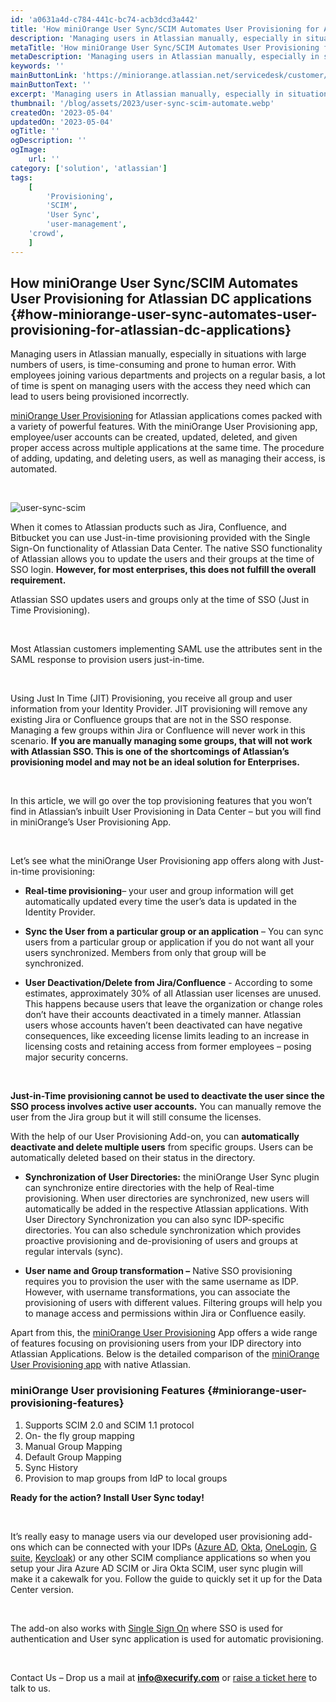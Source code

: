 ```yaml
---
id: 'a0631a4d-c784-441c-bc74-acb3dcd3a442'
title: 'How miniOrange User Sync/SCIM Automates User Provisioning for Atlassian DC applications'
description: 'Managing users in Atlassian manually, especially in situations with large numbers of users, is time-consuming and prone to human error. With employees joining various departments and projects on a regular basis, a lot of time is spent on managing users with the access they need which can lead to users being provisioned incorrectly.'
metaTitle: 'How miniOrange User Sync/SCIM Automates User Provisioning for Atlassian DC applications'
metaDescription: 'Managing users in Atlassian manually, especially in situations with large numbers of users, is time-consuming and prone to human error. With employees joining various departments and projects on a regular basis, a lot of time is spent on managing users with the access they need which can lead to users being provisioned incorrectly.'
keywords: ''
mainButtonLink: 'https://miniorange.atlassian.net/servicedesk/customer/portal/2/group/6/create/66'
mainButtonText: ''
excerpt: 'Managing users in Atlassian manually, especially in situations with large numbers of users, is time-consuming and prone to human error. With employees joining various departments and projects on a regular basis, a lot of time is spent on managing users with the access they need which can lead to users being provisioned incorrectly.'
thumbnail: '/blog/assets/2023/user-sync-scim-automate.webp'
createdOn: '2023-05-04'
updatedOn: '2023-05-04'
ogTitle: ''
ogDescription: ''
ogImage:
    url: ''
category: ['solution', 'atlassian']
tags:
    [
        'Provisioning', 
        'SCIM', 
        'User Sync', 
        'user-management',
	'crowd',
    ]
---
```


## How miniOrange User Sync/SCIM Automates User Provisioning for Atlassian DC applications {#how-miniorange-user-sync-automates-user-provisioning-for-atlassian-dc-applications}

Managing users in Atlassian manually, especially in situations with large numbers of users, is time-consuming and prone to human error. With employees joining various departments and projects on a regular basis, a lot of time is spent on managing users with the access they need which can lead to users being provisioned incorrectly.

[miniOrange User Provisioning](https://marketplace.atlassian.com/search?query=miniOrange%20User%20Sync) for Atlassian applications comes packed with a variety of powerful features. With the miniOrange User Provisioning app, employee/user accounts can be created, updated, deleted, and given proper access across multiple applications at the same time. The procedure of adding, updating, and deleting users, as well as managing their access, is automated. 

&nbsp;

![user-sync-scim](/blog/assets/2023/user-sync-scim-automate.webp)


When it comes to Atlassian products such as Jira, Confluence, and Bitbucket you can use Just-in-time provisioning provided with the Single Sign-On functionality of Atlassian Data Center. The native SSO functionality of Atlassian allows you to update the users and their groups at the time of SSO login. **However, for most enterprises, this does not fulfill the overall requirement.** 

Atlassian SSO updates users and groups only at the time of SSO (Just in Time Provisioning). 

&nbsp;
 

Most Atlassian customers implementing SAML use the attributes sent in the SAML response to provision users just-in-time. 

 &nbsp;

Using Just In Time (JIT) Provisioning, you receive all group and user information from your Identity Provider. JIT provisioning will remove any existing Jira or Confluence groups that are not in the SSO response. Managing a few groups within Jira or Confluence will never work in this scenario. **If you are manually managing some groups, that will not work with Atlassian SSO. This is one of the shortcomings of Atlassian’s provisioning model and may not be an ideal solution for Enterprises.**

&nbsp;

In this article, we will go over the top provisioning features that you won’t find in Atlassian’s inbuilt User Provisioning in Data Center – but you will find in miniOrange’s User Provisioning App. 

&nbsp;

Let’s see what the miniOrange User Provisioning app offers along with Just-in-time provisioning:
 
- **Real-time provisioning**– your user and group information will get automatically updated every time the user’s data is updated in the Identity Provider. 

- **Sync the User from a particular group or an application** – You can sync users from a particular group or application if you do not want all your users synchronized. Members from only that group will be synchronized. 

- **User Deactivation/Delete from Jira/Confluence** - According to some estimates, approximately 30% of all Atlassian user licenses are unused. This happens because users that leave the organization or change roles don’t have their accounts deactivated in a timely manner. Atlassian users whose accounts haven’t been deactivated can have negative consequences, like exceeding license limits leading to an increase in licensing costs and retaining access from former employees – posing major security concerns.

&nbsp;&nbsp;

**Just-in-Time provisioning cannot be used to deactivate the user since the SSO process involves active user accounts.** You can manually remove the user from the Jira group but it will still consume the licenses. 

With the help of our User Provisioning Add-on, you can **automatically deactivate and delete multiple users** from specific groups. Users can be automatically deleted based on their status in the directory. 

- **Synchronization of User Directories:** the miniOrange User Sync plugin can synchronize entire directories with the help of Real-time provisioning. When user directories are synchronized, new users will automatically be added in the respective Atlassian applications. With User Directory Synchronization you can also sync IDP-specific directories. You can also schedule synchronization which provides proactive provisioning and de-provisioning of users and groups at regular intervals (sync).

- **User name and Group transformation –** Native SSO provisioning requires you to provision the user with the same username as IDP. However, with username transformations, you can associate the provisioning of users with different values. Filtering groups will help you to manage access and permissions within Jira or Confluence easily.

Apart from this, the [miniOrange User Provisioning](https://marketplace.atlassian.com/search?query=miniOrange%20User%20Sync) App offers a wide range of features focusing on provisioning users from your IDP directory into Atlassian Applications. Below is the detailed comparison of the [miniOrange User Provisioning app](https://marketplace.atlassian.com/search?query=miniOrange%20User%20Sync) with native Atlassian. 

### miniOrange User provisioning Features {#miniorange-user-provisioning-features}

1. Supports SCIM 2.0 and SCIM 1.1 protocol	
2. On- the fly group mapping
3. Manual Group Mapping	
4. Default Group Mapping
5. Sync History
6. Provision to map groups from IdP to local groups

**Ready for the action? Install User Sync today!**

 &nbsp;&nbsp;

It’s really easy to manage users via our developed user provisioning add-ons which can be connected with your IDPs ([Azure AD](https://www.miniorange.com/atlassian/jira-scim-user-and-group-provisioning-for-azure-ad), [Okta](https://www.miniorange.com/atlassian/jira-scim-user-and-group-provisioning-for-okta), [OneLogin](https://www.miniorange.com/atlassian/jira-scim-user-and-group-provisioning-for-onelogin), [G suite](https://www.miniorange.com/atlassian/user-and-group-sync-user-provisioning-g-suite/), [Keycloak](https://www.miniorange.com/atlassian/user-and-group-sync-for-keycloak)) or any other SCIM compliance applications so when you setup your Jira Azure AD SCIM or Jira Okta SCIM, user sync plugin will make it a cakewalk for you. Follow the guide to quickly set it up for the Data Center version.

 &nbsp;&nbsp;
 
The add-on also works with [Single Sign On](https://marketplace.atlassian.com/search?query=miniOrange%20Single%20Sign%20On%20) where SSO is used for authentication and User sync application is used for automatic provisioning.


&nbsp;&nbsp;


Contact Us – Drop us a mail at **info@xecurify.com** or [raise a ticket here](https://miniorange.atlassian.net/servicedesk/customer/portal/2) to talk to us.



